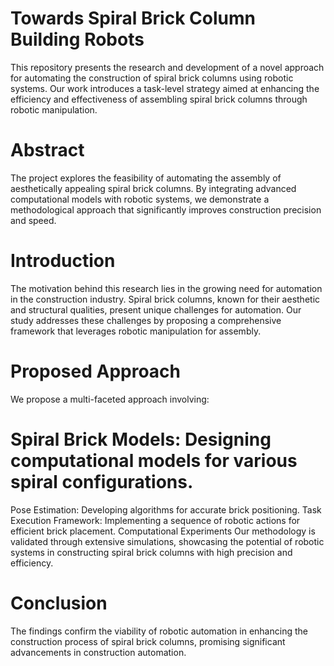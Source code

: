 # Towards Spiral Brick Column Building Robots
This repository presents the research and development of a novel approach for automating the construction of spiral brick columns using robotic systems. Our work introduces a task-level strategy aimed at enhancing the efficiency and effectiveness of assembling spiral brick columns through robotic manipulation.

# Abstract
The project explores the feasibility of automating the assembly of aesthetically appealing spiral brick columns. By integrating advanced computational models with robotic systems, we demonstrate a methodological approach that significantly improves construction precision and speed.

# Introduction
The motivation behind this research lies in the growing need for automation in the construction industry. Spiral brick columns, known for their aesthetic and structural qualities, present unique challenges for automation. Our study addresses these challenges by proposing a comprehensive framework that leverages robotic manipulation for assembly.

# Proposed Approach
We propose a multi-faceted approach involving:

# Spiral Brick Models: Designing computational models for various spiral configurations.
Pose Estimation: Developing algorithms for accurate brick positioning.
Task Execution Framework: Implementing a sequence of robotic actions for efficient brick placement.
Computational Experiments
Our methodology is validated through extensive simulations, showcasing the potential of robotic systems in constructing spiral brick columns with high precision and efficiency.

# Conclusion
The findings confirm the viability of robotic automation in enhancing the construction process of spiral brick columns, promising significant advancements in construction automation.


